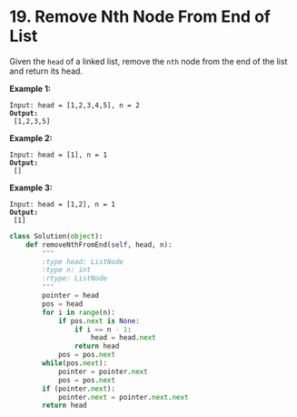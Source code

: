 # 19. Remove Nth Node From End of List

Given the `head` of a linked list, remove the `nth` node from the end of the list and return its head.

**Example 1:**

<pre><code>Input: head = [1,2,3,4,5], n = 2
<strong>Output:
</strong> [1,2,3,5]</code></pre>

**Example 2:**

<pre><code>Input: head = [1], n = 1
<strong>Output:
</strong> []</code></pre>

**Example 3:**

<pre><code>Input: head = [1,2], n = 1
<strong>Output:
</strong> [1]</code></pre>

```python
class Solution(object):
    def removeNthFromEnd(self, head, n):
        """
        :type head: ListNode
        :type n: int
        :rtype: ListNode
        """
        pointer = head
        pos = head
        for i in range(n):
            if pos.next is None:
                if i == n - 1:
                    head = head.next
                return head
            pos = pos.next
        while(pos.next):
            pointer = pointer.next
            pos = pos.next
        if (pointer.next):
            pointer.next = pointer.next.next
        return head
```
